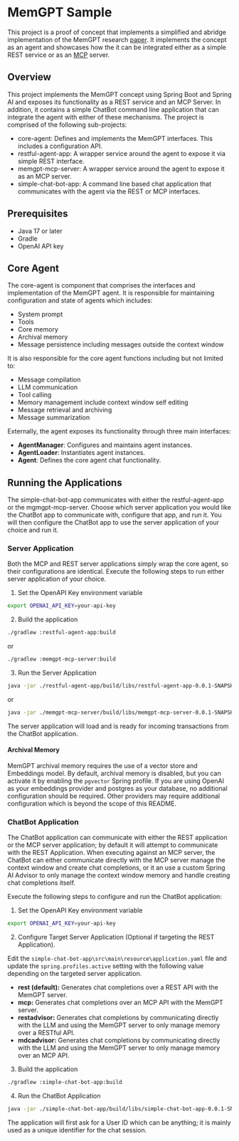 # MemGPT Sample

This project is a proof of concept that implements a simplified and abridge implementation of the MemGPT research 
[paper](https://research.memgpt.ai/).  It implements the concept as an agent and showcases how the it can
be integrated either as a simple REST service or as an [MCP](https://www.anthropic.com/news/model-context-protocol) server.

## Overview

This project implements the MemGPT concept using Spring Boot and Spring AI and exposes its functionality as
a REST service and an MCP Server.  In addition, it contains a simple ChatBot command line application that can
integrate the agent with either of these mechanisms.  The project is comprised of the following sub-projects:

- core-agent: Defines and implements the MemGPT interfaces.  This includes a configuration API.
- restful-agent-app: A wrapper service around the agent to expose it via simple REST interface.
- memgpt-mcp-server: A wrapper service around the agent to expose it as an MCP server.
- simple-chat-bot-app: A command line based chat application that communicates with the agent via the REST or MCP interfaces.

## Prerequisites

- Java 17 or later
- Gradle
- OpenAI API key

## Core Agent

The core-agent is component that comprises the interfaces and implementation of the MemGPT agent.  It is responsible for maintaining
configuration and state of agents which includes:

- System prompt
- Tools
- Core memory
- Archival memory
- Message persistence including messages outside the context window

It is also responsible for the core agent functions including but not limited to:

- Message compilation
- LLM communication
- Tool calling
- Memory management include context window self editing
- Message retrieval and archiving
- Message summarization  

Externally, the agent exposes its functionality through three main interfaces:

- **AgentManager**: Configures and maintains agent instances.
- **AgentLoader**: Instantiates agent instances.
- **Agent**: Defines the core agent chat functionality.


## Running the Applications

The simple-chat-bot-app communicates with either the restful-agent-app or the mgmgpt-mcp-server.  Choose which server application you would
like the ChatBot app to communicate with, configure that app, and run it.  You will then configure the ChatBot app to use the server application
of your choice and run it.

### Server Application

Both the MCP and REST server applications simply wrap the core agent, so their configurations are identical.  Execute the following steps to
run either server application of your choice.


1. Set the OpenAPI Key environment variable

```bash
export OPENAI_API_KEY=your-api-key
```


2. Build the application 

```bash
./gradlew :restful-agent-app:build
```

or

```bash
./gradlew :memgpt-mcp-server:build
```

3. Run the Server Application


```bash
java -jar ./restful-agent-app/build/libs/restful-agent-app-0.0.1-SNAPSHOT.jar
```

or

```bash
java -jar ./memgpt-mcp-server/build/libs/memgpt-mcp-server-0.0.1-SNAPSHOT.jar
```

The server application will load and is ready for incoming transactions from the ChatBot application.

#### Archival Memory

MemGPT archival memory requires the use of a vector store and Embeddings model.  By default, archival memory
is disabled, but you can activate it by enabling the `pgvector` Spring profile.  If you are using OpenAI as
your embeddings provider and postgres as your database, no additional configuration should be required.  Other providers
may require additional configuration which is beyond the scope of this README.

### ChatBot Application

The ChatBot application can communicate with either the REST application or the MCP server application; by default
it will attempt to communicate with the REST Application.  When executing against an MCP server, the ChatBot can either
communicate directly with the MCP server manage the context window and create chat completions, 
or it an use a custom Spring AI Advisor to only manage the context window memory and handle creating chat completions
itself.  

Execute the following steps to configure and run the ChatBot application:


1. Set the OpenAPI Key environment variable

```bash
export OPENAI_API_KEY=your-api-key
```

2. Configure Target Server Application (Optional if targeting the REST Application).

Edit the `simple-chat-bot-app\src\main\resource\application.yaml` file and update the `spring.profiles.active` setting with the following value
depending on the targeted server application.

- **rest (default):** Generates chat completions over a REST API with the MemGPT server.
- **mcp:** Generates chat completions over an MCP API with the MemGPT server.
- **restadvisor:** Generates chat completions by communicating directly with the LLM and using the MemGPT server to only manage memory over a RESTful API.
- **mdcadvisor:** Generates chat completions by communicating directly with the LLM and using the MemGPT server to only manage memory over an MCP API.


3. Build the application 

```bash
./gradlew :simple-chat-bot-app:build
```

4. Run the ChatBot Application

```bash
java -jar ./simple-chat-bot-app/build/libs/simple-chat-bot-app-0.0.1-SNAPSHOT.jar
```

The application will first ask for a User ID which can be anything; it is mainly used as a unique identifier for the chat session.

